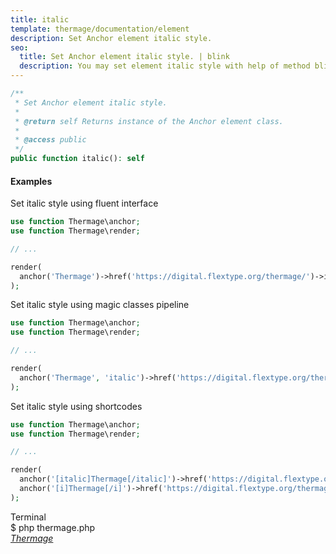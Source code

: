 ```yaml
---
title: italic
template: thermage/documentation/element
description: Set Anchor element italic style.
seo:
  title: Set Anchor element italic style. | blink
  description: You may set element italic style with help of method blink
---
```


```php
/**
 * Set Anchor element italic style.
 *
 * @return self Returns instance of the Anchor element class.
 *
 * @access public
 */
public function italic(): self
```

#### Examples

Set italic style using fluent interface
```php
use function Thermage\anchor;
use function Thermage\render;

// ...

render(
  anchor('Thermage')->href('https://digital.flextype.org/thermage/')->italic()
);
```

Set italic style using magic classes pipeline
```php
use function Thermage\anchor;
use function Thermage\render;

// ...

render(
  anchor('Thermage', 'italic')->href('https://digital.flextype.org/thermage/')
);
```

Set italic style using shortcodes
```php 
use function Thermage\anchor;
use function Thermage\render;

// ...

render(
  anchor('[italic]Thermage[/italic]')->href('https://digital.flextype.org/thermage/').
  anchor('[i]Thermage[/i]')->href('https://digital.flextype.org/thermage/')
);
```

<div class="terminal">
  <div class="terminal-header">Terminal</div>
  <div class="terminal-body">
    <div class="terminal-command">$ php thermage.php</div>
    <div class="el-a" style="font-style: italic;"><a href="https://digital.flextype.org/thermage/">Thermage</a></div>
  </div>
</div>